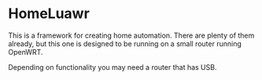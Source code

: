 HomeLuawr
=========

This is a framework for creating home automation. There are plenty of them already, but this one is designed to be running on a small router running OpenWRT. 

Depending on functionality you may need a router that has USB.

